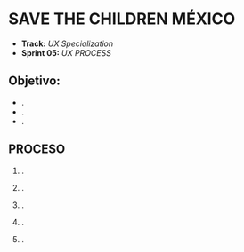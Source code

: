 # SAVE THE CHILDREN MÉXICO

* **Track:** _UX Specialization_
* **Sprint 05:** _UX PROCESS_

## Objetivo:


* .
* .
* .

## PROCESO

1. .

2. .

3. .

4. .

5. .

